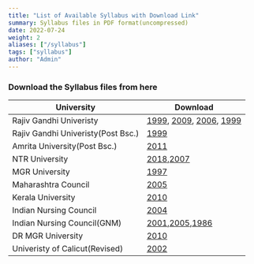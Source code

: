 ```yaml
---
title: "List of Available Syllabus with Download Link"
summary: Syllabus files in PDF format(uncompressed)
date: 2022-07-24
weight: 2
aliases: ["/syllabus"]
tags: ["syllabus"]
author: "Admin"
---
```


### Download the Syllabus files from here
| University   |  Download   |
| -----------  | ----------- |
| Rajiv Gandhi Univeristy | [1999](https://drive.google.com/file/d/1sXBPePhaDEV94A3o44X38XKnCUcVIc-r/view?usp=sharing), [2009](https://drive.google.com/file/d/1soUNrqNsnUqhp0hxtOEZpxZNzQc71HNM/view?usp=sharing), [2006](https://drive.google.com/file/d/1shiGPrJG17aqt4YlNSzVjVdyP5Njswaf/view?usp=sharing), [1999](https://drive.google.com/file/d/1sx1Wilyum8lrZDatvcWIIZ1PGPQFitbi/view?usp=sharing) |
| Rajiv Gandhi Univeristy(Post Bsc.) | [1999](https://drive.google.com/file/d/1sX2FdDqP5eTERiK0_76ospRdyQITQdBY/view?usp=sharing) |
|Amrita University(Post Bsc.)|[2011](https://drive.google.com/file/d/1sRi5Mm8P3pVzYDVXdfha129sI85UW_28/view?usp=sharing)|
|NTR University|[2018](https://drive.google.com/file/d/1sP236jhmuROivB2uFquEq1Uezeu0lh_O/view?usp=sharing),[2007](https://drive.google.com/file/d/1sLdYCX-BLsbGbVyYvR-Wrhrr-Pcedpt5/view?usp=sharing)|
|MGR University| [1997](https://drive.google.com/file/d/1sKs8xRcpY86OGKoZAdHg4UJelvVN7Xbv/view?usp=sharing) |
|Maharashtra Council|[2005](https://drive.google.com/file/d/1sIns-RheXlKhGiwOXhZUaR9z-xUZVSxK/view?usp=sharing)|
|Kerala University |[2010](https://drive.google.com/file/d/1s6kxewrHsu3Vj6m-gC5UJkgw4QWTOWqG/view?usp=sharing)|
|Indian Nursing Council|[2004](https://drive.google.com/file/d/1s516GZokocrbaAyKJ4A2zTj0ZOS9WDvC/view?usp=sharing)|
|Indian Nursing Council(GNM)|[2001](https://drive.google.com/file/d/1szgQwU_CKwRl9ZFf7QH6hIKiqocDi0he/view?usp=sharing),[2005](https://drive.google.com/file/d/1s0hCp93F31Blh3kUN3raO7FGoirTte28/view?usp=sharing),[1986](https://drive.google.com/file/d/1s-obf-zlJr7mVAEqQZTHqor_mNCJikAv/view?usp=sharing) |
|DR MGR University|[2010](https://drive.google.com/file/d/1ss-lGFS7iKtNXk0HY2rZyMtS4NnUUZRs/view?usp=sharing)|
|Univeristy of Calicut(Revised) |[2002](https://drive.google.com/file/d/1sqwbjob1LmikF1_b4ZiOiOp1WA8aOq_n/view?usp=sharing)|

